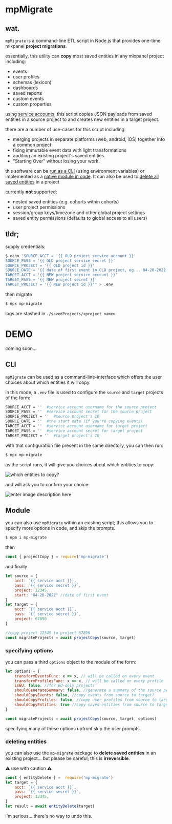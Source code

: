 # mpMigrate

## wat.

`mpMigrate` is a command-line ETL script in Node.js that provides one-time mixpanel **project migrations**. 

essentially, this utility can **copy** most saved entities in any mixpanel project including:

 - events
 - user profiles
 - schemas (lexicon)
 - dashboards
 - saved reports
 - custom events
 - custom properties

using [service accounts](https://developer.mixpanel.com/reference/authentication#service-accounts), this script copies JSON payloads from saved entities in a source project to and creates new entities in a target project.

there are a number of use-cases for this script including:

 - merging projects in separate platforms (web, android, iOS) together into a common project
 - fixing immutable event data with light transformations 
 - auditing an existing project's saved entities
 - "Starting Over" without losing your work.

this software can be [run as a CLI](#CLI) (using environment variables) or implemented as a [native module in code](#module). It can also be used to [delete all saved entities](#delete) in a project

currently **not** supported:

 - nested saved entities (e.g. cohorts within cohorts)
 - user project permissions
 - session/group keys/timezone and other global project settings
 - saved entity permissions (defaults to global access to all users)

## tldr;
supply credentials:
```bash
$ echo "SOURCE_ACCT = '{{ OLD project service account }}'
SOURCE_PASS = '{{ OLD project service secret }}'
SOURCE_PROJECT = '{{ OLD project id }}'
SOURCE_DATE = '{{ date of first event in OLD project, eg... 04-20-2022 }}'
TARGET_ACCT = '{{ NEW project service account }}'
TARGET_PASS = '{{ NEW project secret }}'
TARGET_PROJECT = '{{ NEW project id }}'" > .env
```

then migrate

```bash
$ npx mp-migrate
```

logs are stashed in `./savedProjects/<project name>` 

# DEMO
coming soon...

## CLI <div id="CLI"></div>
`mpMigrate` can be used as a command-line-interface which offers the user choices about which entities it will copy.

in this mode, a `.env` file is used to configure the `source` and `target` projects of the form:

```bash
SOURCE_ACCT = ''  #service account username for the source project
SOURCE_PASS = ''  #service account secret for the source project
SOURCE_PROJECT = ''  #source project's ID
SOURCE_DATE = ''  #the start date (if you're copying events)
TARGET_ACCT = ''  #service account username for target project
TARGET_PASS = ''  #service account secret for target project
TARGET_PROJECT = ''  #target project's ID
```
with that configuration file present in the same directory, you can then run:
```bash
$ npx mp-migrate
```
as the script runs, it will give you choices about which entities to copy:

![which entities to copy?](https://aktunes.neocities.org/mpMigrate/migrate1.png)

and will ask you to confirm your choice:

![enter image description here](https://aktunes.neocities.org/mpMigrate/migrate2.png)

## Module <div id="module"></div>

you can also use `mpMigrate` within an existing script; this allows you to specify more options in code, and skip the prompts.

```bash
$ npm i mp-migrate
```
then

```javascript
const { projectCopy } = require('mp-migrate')
```
and finally

```javascript
let source = {
	acct: `{{ service acct }}`,
	pass: `{{ service secret }}`,
	project: 12345,
	start: "04-20-2022" //date of first event
}
let target = {
	acct: `{{ service acct }}`,
	pass: `{{ service secret }}`,
	project: 67890
}

//copy project 12345 to project 67890
const migrateProjects = await projectCopy(source, target)
```

### specifying options

you can pass a third `options` object to the module of the form:

```javascript
let options = {
	transformEventsFunc: x => x, // will be called on every event
	transformProfilesFunc: x => x, // will be called on every profile
	isEU: false, //for EU-only projects
	shouldGenerateSummary: false, //generate a summary of the source project?
	shouldCopyEvents: false, //copy events from source to target?
	shouldCopyProfiles: false, //copy user profiles from source to target?
	shouldCopyEntities: true //copy saved entities from source to target?
}

const migrateProjects = await projectCopy(source, target, options)
```
specifying many of these options upfront skip the user prompts.



### deleting entities <div id="delete"></div>

you can also use the `mp-migrate` package to **delete saved entities** in an existing project... but please be careful; this is **irreversible**. 

⚠️ use with caution ⚠️

```javascript
const { entityDelete } =  require('mp-migrate')
let target = {
	acct: `{{ service acct }}`,
	pass: `{{ service secret }}`,
	project: 12345,
}
let result = await entityDelete(target)
```
i'm serious... there's no way to undo this.